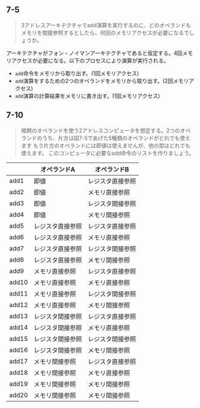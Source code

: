 ## 7-5

> 3アドレスアーキテクチャでadd演算を実行するのに、どのオペランドもメモリを間接参照するとしたら、何回のメモリアクセスが必要になるでしょうか。

アーキテクチャがフォン・ノイマンアーキテクチャであると仮定する。4回メモリアクセスが必要になる。以下のプロセスにより演算が実行される。
- `add`命令をメモリから取り出す。(1回メモリアクセス)
- `add`演算をするための2つのオペランドをメモリから取り出す。(2回メモリアクセス)
- `add`演算の計算結果をメモリに書き出す。(1回メモリアクセス)



## 7-10

> 暗黙のオペランドを使う2アドレスコンピュータを想定する。2つのオペランドのうち、片方は図7-5であげた5種類のオペランドがどれでも使えます
> もう片方のオペランドには即値は使えませんが、他の型はどれでも使えます。
> このコンピュータに必要なadd命令のリストを作りましょう。

|       | オペランドA       | オペランドB       |
|-------|--------------|--------------|
| add1  | 即値         | レジスタ直接参照 |
| add2  | 即値         | メモリ直接参照  |
| add3  | 即値         | レジスタ間接参照 |
| add4  | 即値         | メモリ間接参照  |
| add5  | レジスタ直接参照 | レジスタ直接参照 |
| add6  | レジスタ直接参照 | メモリ直接参照  |
| add7  | レジスタ直接参照 | レジスタ間接参照 |
| add8  | レジスタ直接参照 | メモリ間接参照  |
| add9  | メモリ直接参照  | レジスタ直接参照 |
| add10 | メモリ直接参照  | メモリ直接参照  |
| add11 | メモリ直接参照  | レジスタ間接参照 |
| add12 | メモリ直接参照  | メモリ間接参照  |
| add13 | レジスタ間接参照 | レジスタ直接参照 |
| add14 | レジスタ間接参照 | メモリ直接参照  |
| add15 | レジスタ間接参照 | レジスタ間接参照 |
| add16 | レジスタ間接参照 | メモリ間接参照  |
| add17 | メモリ間接参照  | レジスタ直接参照 |
| add18 | メモリ間接参照  | メモリ直接参照  |
| add19 | メモリ間接参照  | メモリ間接参照  |
| add20 | メモリ間接参照  | メモリ間接参照  |
